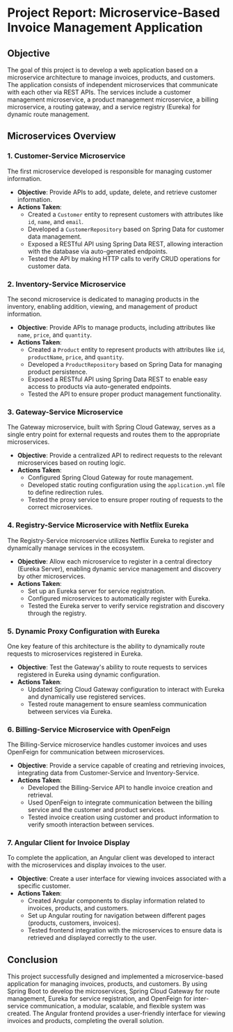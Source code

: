 # Project Report: Microservice-Based Invoice Management Application

## Objective
The goal of this project is to develop a web application based on a microservice architecture to manage invoices, products, and customers. The application consists of independent microservices that communicate with each other via REST APIs. The services include a customer management microservice, a product management microservice, a billing microservice, a routing gateway, and a service registry (Eureka) for dynamic route management.

## Microservices Overview

### 1. Customer-Service Microservice
The first microservice developed is responsible for managing customer information.

- **Objective**: Provide APIs to add, update, delete, and retrieve customer information.
- **Actions Taken**:
  - Created a `Customer` entity to represent customers with attributes like `id`, `name`, and `email`.
  - Developed a `CustomerRepository` based on Spring Data for customer data management.
  - Exposed a RESTful API using Spring Data REST, allowing interaction with the database via auto-generated endpoints.
  - Tested the API by making HTTP calls to verify CRUD operations for customer data.

### 2. Inventory-Service Microservice
The second microservice is dedicated to managing products in the inventory, enabling addition, viewing, and management of product information.

- **Objective**: Provide APIs to manage products, including attributes like `name`, `price`, and `quantity`.
- **Actions Taken**:
  - Created a `Product` entity to represent products with attributes like `id`, `productName`, `price`, and `quantity`.
  - Developed a `ProductRepository` based on Spring Data for managing product persistence.
  - Exposed a RESTful API using Spring Data REST to enable easy access to products via auto-generated endpoints.
  - Tested the API to ensure proper product management functionality.

### 3. Gateway-Service Microservice
The Gateway microservice, built with Spring Cloud Gateway, serves as a single entry point for external requests and routes them to the appropriate microservices.

- **Objective**: Provide a centralized API to redirect requests to the relevant microservices based on routing logic.
- **Actions Taken**:
  - Configured Spring Cloud Gateway for route management.
  - Developed static routing configuration using the `application.yml` file to define redirection rules.
  - Tested the proxy service to ensure proper routing of requests to the correct microservices.

### 4. Registry-Service Microservice with Netflix Eureka
The Registry-Service microservice utilizes Netflix Eureka to register and dynamically manage services in the ecosystem.

- **Objective**: Allow each microservice to register in a central directory (Eureka Server), enabling dynamic service management and discovery by other microservices.
- **Actions Taken**:
  - Set up an Eureka server for service registration.
  - Configured microservices to automatically register with Eureka.
  - Tested the Eureka server to verify service registration and discovery through the registry.

### 5. Dynamic Proxy Configuration with Eureka
One key feature of this architecture is the ability to dynamically route requests to microservices registered in Eureka.

- **Objective**: Test the Gateway's ability to route requests to services registered in Eureka using dynamic configuration.
- **Actions Taken**:
  - Updated Spring Cloud Gateway configuration to interact with Eureka and dynamically use registered services.
  - Tested route management to ensure seamless communication between services via Eureka.

### 6. Billing-Service Microservice with OpenFeign
The Billing-Service microservice handles customer invoices and uses OpenFeign for communication between microservices.

- **Objective**: Provide a service capable of creating and retrieving invoices, integrating data from Customer-Service and Inventory-Service.
- **Actions Taken**:
  - Developed the Billing-Service API to handle invoice creation and retrieval.
  - Used OpenFeign to integrate communication between the billing service and the customer and product services.
  - Tested invoice creation using customer and product information to verify smooth interaction between services.

### 7. Angular Client for Invoice Display
To complete the application, an Angular client was developed to interact with the microservices and display invoices to the user.

- **Objective**: Create a user interface for viewing invoices associated with a specific customer.
- **Actions Taken**:
  - Created Angular components to display information related to invoices, products, and customers.
  - Set up Angular routing for navigation between different pages (products, customers, invoices).
  - Tested frontend integration with the microservices to ensure data is retrieved and displayed correctly to the user.

## Conclusion
This project successfully designed and implemented a microservice-based application for managing invoices, products, and customers. By using Spring Boot to develop the microservices, Spring Cloud Gateway for route management, Eureka for service registration, and OpenFeign for inter-service communication, a modular, scalable, and flexible system was created. The Angular frontend provides a user-friendly interface for viewing invoices and products, completing the overall solution.
